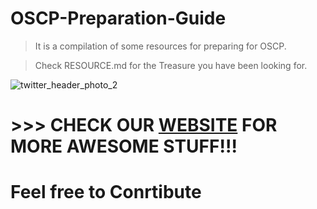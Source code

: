 # OSCP-Preparation-Guide
>It is a compilation of some resources for preparing for OSCP.

>Check RESOURCE.md for the Treasure you have been looking for.

![twitter_header_photo_2](https://user-images.githubusercontent.com/89853697/131654546-c035befd-969d-45a3-8386-e68d0e45c220.png)

# >>> CHECK OUR [WEBSITE](https://sites.google.com/view/cyb3rjunk/home) FOR MORE AWESOME STUFF!!! 


# Feel free to Conrtibute

